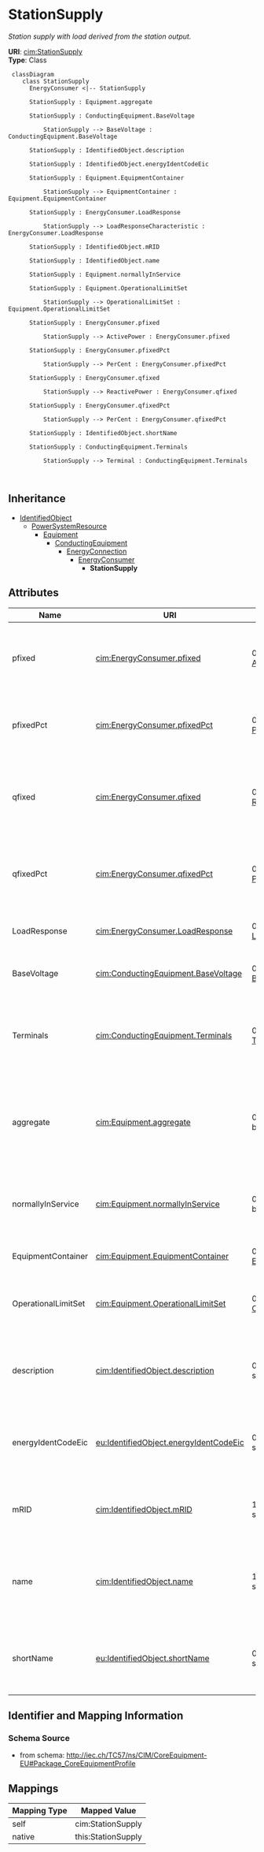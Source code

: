 # StationSupply


_Station supply with load derived from the station output._





**URI**: [cim:StationSupply](http://iec.ch/TC57/CIM100#StationSupply)<br />
**Type**: Class




```mermaid
 classDiagram
    class StationSupply
      EnergyConsumer <|-- StationSupply
      
      StationSupply : Equipment.aggregate
        
      StationSupply : ConductingEquipment.BaseVoltage
        
          StationSupply --> BaseVoltage : ConductingEquipment.BaseVoltage
        
      StationSupply : IdentifiedObject.description
        
      StationSupply : IdentifiedObject.energyIdentCodeEic
        
      StationSupply : Equipment.EquipmentContainer
        
          StationSupply --> EquipmentContainer : Equipment.EquipmentContainer
        
      StationSupply : EnergyConsumer.LoadResponse
        
          StationSupply --> LoadResponseCharacteristic : EnergyConsumer.LoadResponse
        
      StationSupply : IdentifiedObject.mRID
        
      StationSupply : IdentifiedObject.name
        
      StationSupply : Equipment.normallyInService
        
      StationSupply : Equipment.OperationalLimitSet
        
          StationSupply --> OperationalLimitSet : Equipment.OperationalLimitSet
        
      StationSupply : EnergyConsumer.pfixed
        
          StationSupply --> ActivePower : EnergyConsumer.pfixed
        
      StationSupply : EnergyConsumer.pfixedPct
        
          StationSupply --> PerCent : EnergyConsumer.pfixedPct
        
      StationSupply : EnergyConsumer.qfixed
        
          StationSupply --> ReactivePower : EnergyConsumer.qfixed
        
      StationSupply : EnergyConsumer.qfixedPct
        
          StationSupply --> PerCent : EnergyConsumer.qfixedPct
        
      StationSupply : IdentifiedObject.shortName
        
      StationSupply : ConductingEquipment.Terminals
        
          StationSupply --> Terminal : ConductingEquipment.Terminals
        
      
```





## Inheritance
* [IdentifiedObject](IdentifiedObject.md)
    * [PowerSystemResource](PowerSystemResource.md)
        * [Equipment](Equipment.md)
            * [ConductingEquipment](ConductingEquipment.md)
                * [EnergyConnection](EnergyConnection.md)
                    * [EnergyConsumer](EnergyConsumer.md)
                        * **StationSupply**



## Attributes


| Name | URI | Cardinality and Range | Description | Inheritance |
| ---  | --- | --- | --- | --- |
| pfixed | [cim:EnergyConsumer.pfixed](http://iec.ch/TC57/CIM100#EnergyConsumer.pfixed) | 0..1 <br />  [ActivePower](ActivePower.md)  | Active power of the load that is a fixed quantity and does not vary as load g... | [EnergyConsumer](EnergyConsumer.md) |
| pfixedPct | [cim:EnergyConsumer.pfixedPct](http://iec.ch/TC57/CIM100#EnergyConsumer.pfixedPct) | 0..1 <br />  [PerCent](PerCent.md)  | Fixed active power as a percentage of load group fixed active power | [EnergyConsumer](EnergyConsumer.md) |
| qfixed | [cim:EnergyConsumer.qfixed](http://iec.ch/TC57/CIM100#EnergyConsumer.qfixed) | 0..1 <br />  [ReactivePower](ReactivePower.md)  | Reactive power of the load that is a fixed quantity and does not vary as load... | [EnergyConsumer](EnergyConsumer.md) |
| qfixedPct | [cim:EnergyConsumer.qfixedPct](http://iec.ch/TC57/CIM100#EnergyConsumer.qfixedPct) | 0..1 <br />  [PerCent](PerCent.md)  | Fixed reactive power as a percentage of load group fixed reactive power | [EnergyConsumer](EnergyConsumer.md) |
| LoadResponse | [cim:EnergyConsumer.LoadResponse](http://iec.ch/TC57/CIM100#EnergyConsumer.LoadResponse) | 0..1 <br />  [LoadResponseCharacteristic](LoadResponseCharacteristic.md)  | The load response characteristic of this load | [EnergyConsumer](EnergyConsumer.md) |
| BaseVoltage | [cim:ConductingEquipment.BaseVoltage](http://iec.ch/TC57/CIM100#ConductingEquipment.BaseVoltage) | 0..1 <br />  [BaseVoltage](BaseVoltage.md)  | Base voltage of this conducting equipment | [ConductingEquipment](ConductingEquipment.md) |
| Terminals | [cim:ConductingEquipment.Terminals](http://iec.ch/TC57/CIM100#ConductingEquipment.Terminals) | 0..* <br />  [Terminal](Terminal.md)  | Conducting equipment have terminals that may be connected to other conducting... | [ConductingEquipment](ConductingEquipment.md) |
| aggregate | [cim:Equipment.aggregate](http://iec.ch/TC57/CIM100#Equipment.aggregate) | 0..1 <br />  boolean  | The aggregate flag provides an alternative way of representing an aggregated ... | [Equipment](Equipment.md) |
| normallyInService | [cim:Equipment.normallyInService](http://iec.ch/TC57/CIM100#Equipment.normallyInService) | 0..1 <br />  boolean  | Specifies the availability of the equipment under normal operating conditions | [Equipment](Equipment.md) |
| EquipmentContainer | [cim:Equipment.EquipmentContainer](http://iec.ch/TC57/CIM100#Equipment.EquipmentContainer) | 0..1 <br />  [EquipmentContainer](EquipmentContainer.md)  | Container of this equipment | [Equipment](Equipment.md) |
| OperationalLimitSet | [cim:Equipment.OperationalLimitSet](http://iec.ch/TC57/CIM100#Equipment.OperationalLimitSet) | 0..* <br />  [OperationalLimitSet](OperationalLimitSet.md)  | The operational limit sets associated with this equipment | [Equipment](Equipment.md) |
| description | [cim:IdentifiedObject.description](http://iec.ch/TC57/CIM100#IdentifiedObject.description) | 0..1 <br />  string  | The description is a free human readable text describing or naming the object | [IdentifiedObject](IdentifiedObject.md) |
| energyIdentCodeEic | [eu:IdentifiedObject.energyIdentCodeEic](http://iec.ch/TC57/CIM100-European#IdentifiedObject.energyIdentCodeEic) | 0..1 <br />  string  | The attribute is used for an exchange of the EIC code (Energy identification ... | [IdentifiedObject](IdentifiedObject.md) |
| mRID | [cim:IdentifiedObject.mRID](http://iec.ch/TC57/CIM100#IdentifiedObject.mRID) | 1..1 <br />  string  | Master resource identifier issued by a model authority | [IdentifiedObject](IdentifiedObject.md) |
| name | [cim:IdentifiedObject.name](http://iec.ch/TC57/CIM100#IdentifiedObject.name) | 1..1 <br />  string  | The name is any free human readable and possibly non unique text naming the o... | [IdentifiedObject](IdentifiedObject.md) |
| shortName | [eu:IdentifiedObject.shortName](http://iec.ch/TC57/CIM100-European#IdentifiedObject.shortName) | 0..1 <br />  string  | The attribute is used for an exchange of a human readable short name with len... | [IdentifiedObject](IdentifiedObject.md) |









## Identifier and Mapping Information







### Schema Source


* from schema: http://iec.ch/TC57/ns/CIM/CoreEquipment-EU#Package_CoreEquipmentProfile





## Mappings

| Mapping Type | Mapped Value |
| ---  | ---  |
| self | cim:StationSupply |
| native | this:StationSupply |





